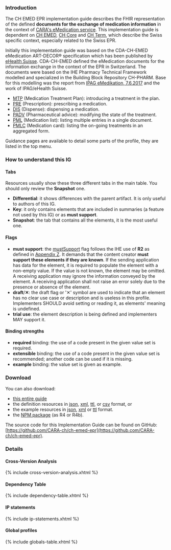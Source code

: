 ### Introduction

The CH EMED EPR implementation guide describes the FHIR representation of the defined **documents for the exchange of medication information** in the context of [CARA's eMedication service](https://cara-ch.github.io/emed-service-guide/).
This implementation guide is dependent on [CH EMED](https://fhir.ch/ig/ch-emed/index.html), [CH Core](http://fhir.ch/ig/ch-core/index.html) and [CH Term](http://fhir.ch/ig/ch-term/index.html), which describe the Swiss specific context, especially related to the Swiss EPR.

Initially this implementation guide was based on the CDA-CH-EMED eMedication ART-DECOR® specification which has been published by [eHealth Suisse](https://www.e-health-suisse.ch/en/home.html).
CDA-CH-EMED defined the eMedication documents for the information exchange in the context of the EPR in Switzerland.
The documents were based on the IHE Pharmacy Technical Framework modelled and specialized in the Building Block Repository CH-PHARM.
Base for this modelling was the report from [IPAG eMedikation, 7.6.2017](https://www.e-health-suisse.ch/fileadmin/user_upload/Dokumente/2017/D/170607_Bericht_eMedikation_IPAG.pdf) and the work of IPAG/eHealth Suisse.

- [MTP](document_mtp.html) (Medication Treatment Plan): introducing a treatment in the plan.
- [PRE](document_pre.html) (Prescription): prescribing a medication.
- [DIS](document_dis.html) (Dispense): dispensing a medication.
- [PADV](document_padv.html) (Pharmaceutical advice): modifying the state of the treatment.
- [PML](document_pml.html) (Medication list): listing multiple entries in a single document.
- [PMLC](document_pmlc.html) (Medication card): listing the on-going treatments in an aggregated form.

Guidance pages are available to detail some parts of the profile, they are listed in the top menu.

### How to understand this IG

#### Tabs

Resources usually show these three different tabs in the main table. You should only review the **Snapshot** one.

- **Differential**: it shows differences with the parent artifact. It is only useful to authors of this IG.
- **Key**: it only contains elements that are included in summaries (a feature not used by this IG) or as **must support**.
- **Snapshot**: the tab that contains all the elements, it is the most useful one.

#### Flags

- **must support**: the [mustSupport](https://www.hl7.org/fhir/profiling.html#mustsupport) flag follows the IHE use of **R2** as defined in [Appendix Z](https://profiles.ihe.net/ITI/TF/Volume2/ch-Z.html#z.10-profiling-conventions-for-constraints-on-fhir). It demands that the content creator **must support these elements if they are known**. If the sending application has data for the element, it is required to populate the element with a non-empty value. If the value is not known, the element may be omitted. A receiving application may ignore the information conveyed by the element. A receiving application shall not raise an error solely due to the presence or absence of the element.
- **draft**/**✕**: the draft flag or '✕' symbol are used to indicate that an element has no clear use case or description and is useless in this profile. Implementers SHOULD avoid setting or reading it, as elements' meaning is undefined.
- **trial use**: the element description is being defined and implementers MAY support it.

#### Binding strengths

- **required** binding: the use of a code present in the given value set is required.
- **extensible** binding: the use of a code present in the given value set is recommended; another code can be used if it is missing.
- **example** binding: the value set is given as example.

### Download

You can also download:

- [this entire guide](full-ig.zip)
- the definition resources in [json](definitions.json.zip), [xml](definitions.xml.zip), [ttl](definitions.ttl.zip), or [csv](csvs.zip) format, or
- the example resources in [json](examples.json.zip), [xml](examples.xml.zip) or [ttl](examples.ttl.zip) format.
- the [NPM package](package.tgz) (as R4 or R4b).

The source code for this Implementation Guide can be found on GitHub: [https://github.com/CARA-ch/ch-emed-epr](https://github.com/CARA-ch/ch-emed-epr).


### Details

#### Cross-Version Analysis
{% include cross-version-analysis.xhtml %}

#### Dependency Table
{% include dependency-table.xhtml %}

#### IP statements
{% include ip-statements.xhtml %}

#### Global profiles
{% include globals-table.xhtml %}
